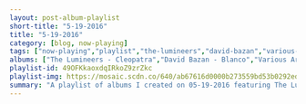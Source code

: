 ```yaml
---
layout: post-album-playlist
short-title: "5-19-2016"
title: "5-19-2016"
category: [blog, now-playing]
tags: ["now-playing","playlist","the-lumineers","david-bazan","various-artists","various-artists","wolf-parade","islands","islands","mock-orange"]
albums: ["The Lumineers - Cleopatra","David Bazan - Blanco","Various Artists - Views","Various Artists - The Colour In Anything","Wolf Parade - Wolf Parade - EP 4","Islands - Taste","Islands - Should I Remain Here At Sea?","Mock Orange - Put The Kid On The Sleepy Horse"]
playlist-id: 49OFKkaoxdqIRkoZ9zrZkc
playlist-img: https://mosaic.scdn.co/640/ab67616d0000b273559bd53b0292ed01f789a0d8ab67616d0000b2737869e5ee05ac7240dd9f5d55ab67616d0000b2739416ed64daf84936d89e671cab67616d0000b273cd34380a48c22de3d0e475de
summary: "A playlist of albums I created on 05-19-2016 featuring The Lumineers, David Bazan, Various Artists, Various Artists, Wolf Parade, Islands, Islands, and Mock Orange"
---
```

